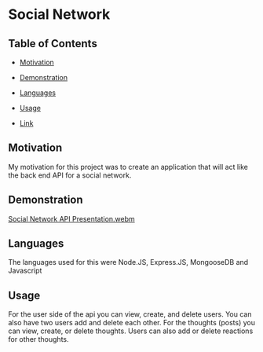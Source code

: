 # Social Network

## Table of Contents

* [Motivation](#Motivation)

* [Demonstration](#Demonstration)

* [Languages](#Languages)

* [Usage](#Usage)

* [Link](#Link)


## Motivation

My motivation for this project was to create an application that will act like the back end API for a social network.

## Demonstration


[Social Network API Presentation.webm](https://user-images.githubusercontent.com/50425416/222922050-15cb8870-7120-4f3e-a475-05e29c0f9ffb.webm)


## Languages

The languages used for this were Node.JS, Express.JS, MongooseDB and Javascript

## Usage

For the user side of the api you can view, create, and delete users. You can also have two users add and delete each other. For the thoughts (posts) you can view, create, or delete thoughts. Users can also add or delete reactions for other thoughts.



